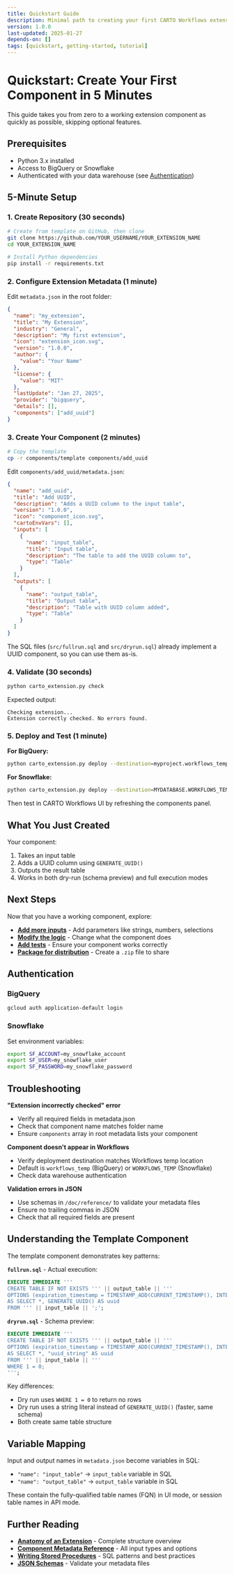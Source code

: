 ```yaml
---
title: Quickstart Guide
description: Minimal path to creating your first CARTO Workflows extension component
version: 1.0.0
last-updated: 2025-01-27
depends-on: []
tags: [quickstart, getting-started, tutorial]
---
```


# Quickstart: Create Your First Component in 5 Minutes

This guide takes you from zero to a working extension component as quickly as possible, skipping optional features.

## Prerequisites

- Python 3.x installed
- Access to BigQuery or Snowflake
- Authenticated with your data warehouse (see [Authentication](#authentication))

## 5-Minute Setup

### 1. Create Repository (30 seconds)

```bash
# Create from template on GitHub, then clone
git clone https://github.com/YOUR_USERNAME/YOUR_EXTENSION_NAME
cd YOUR_EXTENSION_NAME

# Install Python dependencies
pip install -r requirements.txt
```

### 2. Configure Extension Metadata (1 minute)

Edit `metadata.json` in the root folder:

```json
{
  "name": "my_extension",
  "title": "My Extension",
  "industry": "General",
  "description": "My first extension",
  "icon": "extension_icon.svg",
  "version": "1.0.0",
  "author": {
    "value": "Your Name"
  },
  "license": {
    "value": "MIT"
  },
  "lastUpdate": "Jan 27, 2025",
  "provider": "bigquery",
  "details": [],
  "components": ["add_uuid"]
}
```

### 3. Create Your Component (2 minutes)

```bash
# Copy the template
cp -r components/template components/add_uuid
```

Edit `components/add_uuid/metadata.json`:

```json
{
  "name": "add_uuid",
  "title": "Add UUID",
  "description": "Adds a UUID column to the input table",
  "version": "1.0.0",
  "icon": "component_icon.svg",
  "cartoEnvVars": [],
  "inputs": [
    {
      "name": "input_table",
      "title": "Input table",
      "description": "The table to add the UUID column to",
      "type": "Table"
    }
  ],
  "outputs": [
    {
      "name": "output_table",
      "title": "Output table",
      "description": "Table with UUID column added",
      "type": "Table"
    }
  ]
}
```

The SQL files (`src/fullrun.sql` and `src/dryrun.sql`) already implement a UUID component, so you can use them as-is.

### 4. Validate (30 seconds)

```bash
python carto_extension.py check
```

Expected output:
```
Checking extension...
Extension correctly checked. No errors found.
```

### 5. Deploy and Test (1 minute)

**For BigQuery:**
```bash
python carto_extension.py deploy --destination=myproject.workflows_temp
```

**For Snowflake:**
```bash
python carto_extension.py deploy --destination=MYDATABASE.WORKFLOWS_TEMP
```

Then test in CARTO Workflows UI by refreshing the components panel.

## What You Just Created

Your component:
1. Takes an input table
2. Adds a UUID column using `GENERATE_UUID()`
3. Outputs the result table
4. Works in both dry-run (schema preview) and full execution modes

## Next Steps

Now that you have a working component, explore:

- **[Add more inputs](./component_metadata.md#inputs)** - Add parameters like strings, numbers, selections
- **[Modify the logic](./procedure.md)** - Change what the component does
- **[Add tests](./running_tests.md)** - Ensure your component works correctly
- **[Package for distribution](./build_your_extension.md)** - Create a `.zip` file to share

## Authentication

### BigQuery
```bash
gcloud auth application-default login
```

### Snowflake
Set environment variables:
```bash
export SF_ACCOUNT=my_snowflake_account
export SF_USER=my_snowflake_user
export SF_PASSWORD=my_snowflake_password
```

## Troubleshooting

**"Extension incorrectly checked" error**
- Verify all required fields in metadata.json
- Check that component name matches folder name
- Ensure `components` array in root metadata lists your component

**Component doesn't appear in Workflows**
- Verify deployment destination matches Workflows temp location
- Default is `workflows_temp` (BigQuery) or `WORKFLOWS_TEMP` (Snowflake)
- Check data warehouse authentication

**Validation errors in JSON**
- Use schemas in `/doc/reference/` to validate your metadata files
- Ensure no trailing commas in JSON
- Check that all required fields are present

## Understanding the Template Component

The template component demonstrates key patterns:

**`fullrun.sql`** - Actual execution:
```sql
EXECUTE IMMEDIATE '''
CREATE TABLE IF NOT EXISTS ''' || output_table || '''
OPTIONS (expiration_timestamp = TIMESTAMP_ADD(CURRENT_TIMESTAMP(), INTERVAL 30 DAY))
AS SELECT *, GENERATE_UUID() AS uuid
FROM ''' || input_table || ';';
```

**`dryrun.sql`** - Schema preview:
```sql
EXECUTE IMMEDIATE '''
CREATE TABLE IF NOT EXISTS ''' || output_table || '''
OPTIONS (expiration_timestamp = TIMESTAMP_ADD(CURRENT_TIMESTAMP(), INTERVAL 30 DAY))
AS SELECT *, "uuid_string" AS uuid
FROM ''' || input_table || '''
WHERE 1 = 0;
''';
```

Key differences:
- Dry run uses `WHERE 1 = 0` to return no rows
- Dry run uses a string literal instead of `GENERATE_UUID()` (faster, same schema)
- Both create same table structure

## Variable Mapping

Input and output names in `metadata.json` become variables in SQL:
- `"name": "input_table"` → `input_table` variable in SQL
- `"name": "output_table"` → `output_table` variable in SQL

These contain the fully-qualified table names (FQN) in UI mode, or session table names in API mode.

## Further Reading

- **[Anatomy of an Extension](./anatomy_of_an_extension.md)** - Complete structure overview
- **[Component Metadata Reference](./component_metadata.md)** - All input types and options
- **[Writing Stored Procedures](./procedure.md)** - SQL patterns and best practices
- **[JSON Schemas](./reference/)** - Validate your metadata files
